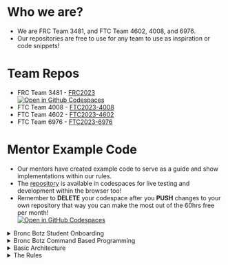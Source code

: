 # Who we are?
* We are FRC Team 3481, and FTC Team 4602, 4008, and 6976.
* Our repositories are free to use for any team to use as inspiration or code snippets!

# Team Repos
* FRC Team 3481 - [FRC2023](https://github.com/BroncBotz3481/FRC2023)  
[![Open in Github Codespaces](https://github.com/codespaces/badge.svg)](https://github.com/codespaces/new?hide_repo_select=true&ref=main&repo=508873808)
* FTC Team 4008 - [FTC2023-4008](https://github.com/BroncBotz3481/FTC2023-4008)
* FTC Team 4602 - [FTC2023-4602](https://github.com/BroncBotz3481/FTC2023-4602) 
* FTC Team 6976 - [FTC2023-6976](https://github.com/BroncBotz3481/FTC2023-6976)

# Mentor Example Code
* Our mentors have created example code to serve as a guide and show implementations within our rules.
* The [repository](https://github.com/BroncBotz3481/FRC2022-MENTOR) is available in codespaces for live testing and development within the browser too! 
* Remember to **DELETE** your codespace after you **PUSH** changes to your own repository that way you can make the most out of the 60hrs free per month!  
[![Open in GitHub Codespaces](https://github.com/codespaces/badge.svg)](https://github.com/codespaces/new?hide_repo_select=true&ref=main&repo=567809275)

<details><summary>Bronc Botz Student Onboarding</summary>
 
# Student Tasks
1. Install WPILib, FRC Game Tools, REV Hardware Client, and CTRE Pheonix Tuner.
2. Create a robot project and include the REVLib and CTRE libraries.
3. Design (DONT FILL IN ANYTHING) a Command Based robot following our paradigm with the following mechanisms (assume all motors are `CANSparkMax`'s):  
  - Arm  
  - Differential Drive (4 motor drive train)  
  - Climber  
  - Shooter (Attached to arm)  
4. Prove the design follows our paradigm by submitting it for mentor validation.
5. Fill in 3 of the subsystems.
6. Create corresponding commands.
7. Setup the default commands for every subsystem.
8. Connect corresponding commands to a controller input.
9. Submit for mentor validation.
 
</details>
<details><summary>Bronc Botz Command Based Programming</summary>  

* Our organization follows the coding paradigm within the new CommandBased programming framework for FRC based off of ["The Art of Unix Programming"](https://www.catb.org/~esr/writings/taoup/html/ch01s06.html) rules.  
* Our interpretation is as follows:
  * Subsystems = Interface  
  * Commands = Engines  
  * Policy = Policy  

</details>
<details><summary>Basic Architecture</summary>  

* All Subsystems **MUST** have a "Policy Class" which contains static variables that may be userful to access about that subsystem without having to fetch the object itself. 
  * Policy classes **MUST** be used for **ANY** algorithmic operation affecting a subsytem (if/then's).  
* All algorithmic operations must be done via static functions within the "Policy Class".
  * This is done to ensure subsystem classes are exclusively operation oriented and do not stray into algorithmic operations causing the time to comprehend a class to rise significantly.  
* Subsystems are programmatic representations of physical systems, psuedo-subsystems may exist for the sole purpose of providing and interpreting abstracted sensor feedback (like vision processing).  
* All subsytems must have a default command which returns them to a "normal" state.  
* Sometimes default commands must change between autonomous and teleop modes.  
* Commands are simple actions and must be seperated as such, if a complex action needs to occur it should be within a ParallelCommandGroup or similar unless there is a ligitimate reason that it cannot be done that way.  
* The subsystems commands folder contain only packages representing each subsystem OR subsystem grouping.  
* All utility classes must be in their own package seperate from the commands and subsystems folder.  
* All functions serve one purpose.  
  * For example if a motor controller needs configured there should be a single function which configures that motor controller.  

</details>
<details><summary>The Rules</summary>  

1. Rule of Modularity  
> Write simple parts connected by clean interfaces.  
2. Rule of Clarity  
> Clarity is better than cleverness.  
3. Rule of Composition  
> Design programs to be connected to other programs.  
4. Rule of Separation  
> Separate policy from mechanism; separate interfaces from engines.  
5. Rule of Simplicity  
> Design for simplicity; add complexity only where you must.  
6. Rule of Parsimony  
> Write a big program only when it is clear by demonstration that nothing else will do.  
7. Rule of Transparency  
> Design for visibility to make inspection and debugging easier.  
8. Rule of Robustness  
> Robustness is the child of transparency and simplicity.  
9. Rule of Representation  
> Fold knowledge into data so program logic can be stupid and robust.  
10. Rule of Least Surprise  
> In interface design, always do the least surprising thing.  
11. Rule of Silence  
> When a program has nothing surprising to say, it should say nothing.  
12. Rule of Repair  
> When you must fail, fail noisily and as soon as possible.  
13. Rule of Economy  
> Programmer time is expensive; conserve it in preference to machine time.  
14. Rule of Generation  
> Avoid hand-hacking; write programs to write programs when you can.  
15. Rule of Optimization  
> Prototype before polishing. Get it working before you optimize it.  
16. Rule of Diversity  
> Distrust all claims for “one true way”.  
17. Rule of Extensibility  
> Design for the future, because it will be here sooner than you think.  

</details>
